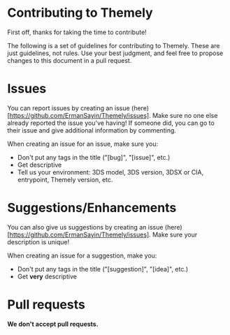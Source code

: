 # Contributing to Themely
First off, thanks for taking the time to contribute!

The following is a set of guidelines for contributing to Themely.
These are just guidelines, not rules. Use your best judgment, and feel free to propose changes to this document in a pull request.

# Issues
You can report issues by creating an issue (here)[https://github.com/ErmanSayin/Themely/issues].
Make sure no one else already reported the issue you've having! If someone did, you can go to their issue and give additional information by commenting.

When creating an issue for an issue, make sure you:
- Don't put any tags in the title ("[bug]", "[issue]", etc.)
- Get descriptive
- Tell us your environment: 3DS model, 3DS version, 3DSX or CIA, entrypoint, Themely version, etc.

# Suggestions/Enhancements
You can also give us suggestions by creating an issue (here)[https://github.com/ErmanSayin/Themely/issues].
Make sure your description is unique!

When creating an issue for a suggestion, make you:
- Don't put any tags in the title ("[suggestion]", "[idea]", etc.)
- Get **very** descriptive

# Pull requests
**We don't accept pull requests.**
